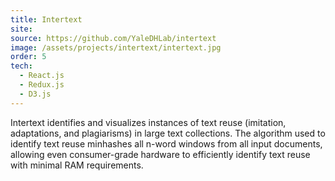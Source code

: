```yaml
---
title: Intertext
site: 
source: https://github.com/YaleDHLab/intertext
image: /assets/projects/intertext/intertext.jpg
order: 5
tech:
  - React.js
  - Redux.js
  - D3.js
---
```


Intertext identifies and visualizes instances of text reuse (imitation, adaptations, and plagiarisms) in large text collections. The algorithm used to identify text reuse minhashes all n-word windows from all input documents, allowing even consumer-grade hardware to efficiently identify text reuse with minimal RAM requirements.